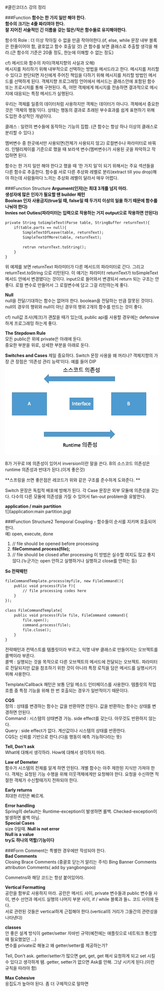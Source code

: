 #클린코더스 강의 정리

###Function
**함수는 한 가지 일만 해야 한다.** <br>
**함수의 크기는 4줄 짜리여야 한다.** <br>
**잘 지어진 서술적인 긴 이름을 갖는 많은/작은 함수들로 유지해야한다.** <br>

함수의 Role : 더 이상 작아질 수 없을 만큼 작아야한다.(if, else, while 문장 내부 블록은 한줄이어야 함, 괄호없고 함수 호출일 것) 큰 함수를 보면 클래스로 추출할 생각을 해라.(큰 함수의 기준은 20줄 정도, 한눈에 이해할 수 없는 정도) <br>

cf) 메서드와 함수의 차이(객체지향의 사실과 오해) <br>
메시지를 처리하기 위해 내부적으로 선택하는 방법을 메서드라고 한다. 메시지를 처리할 수 있다고 판단되면 자신에게 주어진 책임을 다하기 위해 메시지를 처리할 방법인 메서드를 선택하게 된다. 객체지향 프로그래밍 언어에서 메서드는 클래스안에 포함된 함수 또는 프로시저를 통해 구현된다. 즉, 어떤 객체에게 메시지를 전송하면 결과적으로 메시지에 대응되는 특정 메서드가 실행된다. 

우리는 객체를 일종의 데이터처럼 사용하지만 객체는 데이터가 아니다. 객체에서 중요한 것은 ‘객체의 행동’이다. 상태는 행동의 결과로 초래된 부수효과를 쉽게 표현하기 위해 도입한 추상적인 개념이다. 

클래스 : 일련의 변수들에 동작하는 기능의 집합. (큰 함수는 항상 하나 이상의 클래스로 분리할 수 있다.)  

멤버변수 중 한곳에서만 사용되면(전체가 사용되지 않고) 로컬변수나 파라미터로 바꿔라. 인텔리제이를 기준으로 했을 때 보라색 변수(멤버변수)가 사용된 곳을 파악하고 작업하면 된다.  

함수는 한 가지 일만 해야 한다고 했을 때 ‘한 가지 일’이 되기 위해서는 주요 섹션들을 다른 함수로 추출한다. 함수를 서로 다른 추상화 레벨로 분리(extract till you drop)해야 하는데 사람들마다 느끼는 추상화 레벨이 달라서 매우 어렵다. 

###Function Structure
**Argument(인자)는 최대 3개를 넘지 마라.**<br>
**생성자에 많은 인자가 필요할 땐 builder 패턴**<br>
**Boolean 인자 사용금지(true일 때, false일 때 두가지 이상의 일을 하기 때문에 함수를 나눠야 한다)** <br>
**Innies not Outies(파라미터는 입력으로 작용하는 거지 output으로 작용하면 안된다)** <br>
```
private String toSimpleText(Parse table, StringBuffer returnText){
	if(table.parts == null){
		SimpleTextOfLeave(table, returnText);
		SimpleTextOfMore(table, returnText);

		retrun returnText.toString();
	}
}
```
위 예제를 보면 returnText 파라미터가 다른 메서드의 파라미터로 간다. 그리고 returnText.toString 으로 리턴된다. 이 얘기는 파라미터 returnText가 toSimpleText  메서드 안에서 변경됐다는 것이다. input으로 들어와서 변경되서 return 되는 구조는 안좋다. 로컬 변수로 만들어서 그 로컬변수에 담고 그걸 리턴하는게 좋다. 

**Null** <br>
null을 전달/기대하는 함수는 없어야 한다. boolean을 전달하는 만큼 잘못된 것이다. null의 경우의 행위와 null이 아닌 경우의 행위 2개의 함수를 만드는 것이 좋다. 

cf) null값 조사(체크)가 괜찮을 때가 있는데, public api를 사용할 경우에는 defensive하게 프로그래밍 하는게 좋다.

**The Stepdown Rule**<br>
모든 public은 위에 private은 아래에 둔다. <br>
중요한 부분을 위로, 상세한 부분을 아래로 둔다. <br>

**Switches and Cases**
제일 중요하다. Switch 문장 사용을 왜 꺼리나? 객체지향의 가장 큰 장점은 ‘의존성 관리 능력’이다. 
예를 들어 DIP
![](DIP_ex1.jpg)

B가 거꾸로 I에 의존성이 있어서 inversion이란 말을 쓴다. B의 소스코드 의존성은 runtime 의존성과 반대가 된다.(이게 좋은것) 

**스프링을 쓰면 좋은점은 레코드가 위와 같은 구조를 준수하게 도와준다. ** 

Switch 문장은 독립적 배포에 방해가 된다. 각 Case 문장은 외부 모듈에 의존성을 갖는다. 다수의 다른 모듈에 의존성을 가질 수 있어서 fan-out problem을 유발한다. 

**application / main partition**<br>
![](application:main partition.jpg)

###Function Structure2
Temporal Coupling - 함수들이 순서를 지키며 호출되어 한다. <br>
예) open, execute, done <br>
1. // file should be opened before processing
2. **fileCommand.process(file);**
3. // file should be closed after processing
이 방법은 실수할 여지도 많고 좋지 않다.(누군가는 open 안하고 실행하거나 실행하고 close를 안하는 등)<br>

**So 전략패턴**<br>
```
fileCommandTemplate.process(myfile, new FileCommand(){
	public void process(File f){
		// file processing codes here
	}
});

class FileCommandTemplate{
	public void process(File file, FileCommand command){
		file.open();
		command.process(file);
		file.close();
	}
}
```
전략패턴과 컨텍스트를 템플릿이라 부르고, 익명 내부 클래스로 만들어지는 오브젝트를 콜백이라 부른다. <br>
콜백 : 실행되는 것을 목적으로 다른 오브젝트의 메서드에 전달되는 오브젝트. 파라미터로 전달되지만 값을 참조하기 위한 것이 아니라 특정 로직을 담은 메서드를 실행시키기 위해 사용한다. 

Template/Callback 패턴은 보통 단일 메소드 인터페이스를 사용한다. 템플릿의 작업 흐름 중 특정 기능을 위해 한 번 호출되는 경우가 일반적이기 때문이다. 

**CQS**<br>
정의 : 상태를 변경하는 함수는 값을 반환하면 안된다. 값을 반환하는 함수는 상태를 변경하면 안된다. <br>
Command : 시스템의 상태변경 가능. side effect를 갖는다. 아무것도 반환하지 않는다. <br>
Query : side effect가 없다. 계산값이나 시스템의 상태를 반환한다. <br>
CQS는 신뢰를 기반으로 한다.(다음 행동이 예측 가능하다라는 뜻) <br>

**Tell, Don’t ask**<br>
What에 대해서 생각하라. How에 대해서 생각하지 마라.  


**Law of Demeter**<br>
함수가 시스템의 전체를 알게 하면 안된다. 개별 함수는 아주 제한된 지식만 가져야 한다. 객체는 요청된 기능 수행을 위해 이웃객체에게만 요청해야 한다. 요청을 수신하면 적절한 객체가 수신할때가지 전파되야 한다.

**Early returns**<br>
최대한 리턴은 빠르게. 

**Error handling**<br>
Spring의 default는 Runtime-exception이 발생하면 롤백. Checked-exception이 발생하면 롤백 아님. <br>
**Special Cases**<br>
size 0일때. 
**Null is not error**<br>
**Null is a value**<br>
**try도 하나의 역할/기능이다**<br>

###Form 
Comment는 특별한 경우에만 작성되야 한다. <br>
**Bad Comments**<br>
Closing Brace Comments (중괄호 닫는거 알리는 주석)
Bing Banner Comments
attribution Comments( add by yangbongsoo)

Commetns와 해당 코드는 항상 붙어있어라. 

**Vertical Formatting**<br>
공란을 함부로 사용하지 마라. 공란은 메서드 사이, private 변수들과 public 변수들 사이, 변수 선언과 메서드 실행의 나머지 부분 사이, if / while 블록과 들ㄴ 코드 사이에 둔다.<br>
서로 관련된 것들은 vertical하게 근접해야 한다.(vertical의 거리가 그들간의 관련성을 나타낸다) 

**classes**<br>
안 좋은 설계 방식이 getter/setter 자바빈 규약(예전에는 애플릿으로 네트워크 통신할 때 필요했었던 ...) <br>
변수를 private로 해놓고 왜 getter/setter를 제공하는가? <br>

Tell, Don’t ask. getter/setter가 많으면 get, get, get 해서 요청하게 되고 set 시킬 수 있다고 생각하게 됌. getter, setter가 없으면 Ask를 안해. 그냥 시키게 된다.(이런 규칙을 따라야 함) 

**Max Cohesive**<br>
응집도가 높아야 된다. 좀 더 구체적으로 말하면 
